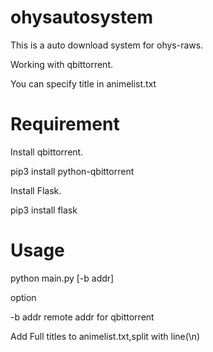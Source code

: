 # ohysautosystem
  This is a auto download system for ohys-raws.
  
  Working with qbittorrent.
  
  You can specify title in animelist.txt
  
 # Requirement
 
  Install qbittorrent.
 
  pip3 install python-qbittorrent

  Install Flask.
  
  pip3 install flask
  
 # Usage
 
  python main.py [-b addr]
  
  option
  
  -b addr  remote addr for qbittorrent
  
  Add Full titles to animelist.txt,split with line(\n)
  
  
